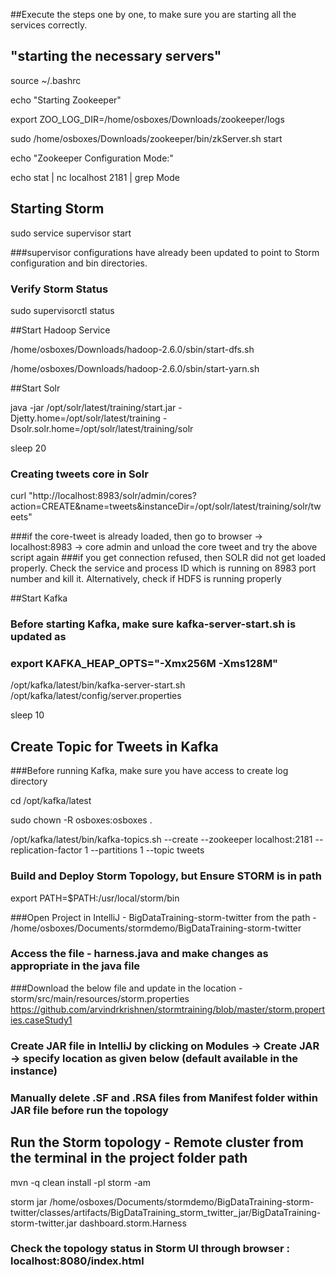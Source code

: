 ##Execute the steps one by one, to make sure you are starting all the services correctly.

## "starting the necessary servers"

source ~/.bashrc

echo "Starting Zookeeper"

export ZOO_LOG_DIR=/home/osboxes/Downloads/zookeeper/logs

sudo  /home/osboxes/Downloads/zookeeper/bin/zkServer.sh start

echo "Zookeeper Configuration Mode:"

echo stat | nc localhost 2181 | grep Mode

## Starting Storm

sudo service supervisor start

###supervisor configurations have already been updated to point to Storm configuration and bin directories.
### Verify Storm Status

sudo supervisorctl status

##Start Hadoop Service

/home/osboxes/Downloads/hadoop-2.6.0/sbin/start-dfs.sh

/home/osboxes/Downloads/hadoop-2.6.0/sbin/start-yarn.sh

##Start Solr

java -jar /opt/solr/latest/training/start.jar -Djetty.home=/opt/solr/latest/training -Dsolr.solr.home=/opt/solr/latest/training/solr

sleep 20

### Creating tweets core in Solr

curl "http://localhost:8983/solr/admin/cores?action=CREATE&name=tweets&instanceDir=/opt/solr/latest/training/solr/tweets"

###if the core-tweet is already loaded, then go to browser -> localhost:8983 -> core admin and unload the core tweet and try the above script again
###if you get connection refused, then SOLR did not get loaded properly. Check the service and process ID which is running on 8983 port number and kill it. Alternatively, check if HDFS is running properly

##Start Kafka

### Before starting Kafka, make sure  kafka-server-start.sh is updated as
### export KAFKA_HEAP_OPTS="-Xmx256M -Xms128M"

/opt/kafka/latest/bin/kafka-server-start.sh /opt/kafka/latest/config/server.properties 

sleep 10

## Create Topic for Tweets in Kafka

###Before running Kafka, make sure you have access to create log directory

cd /opt/kafka/latest

sudo chown -R osboxes:osboxes .

/opt/kafka/latest/bin/kafka-topics.sh --create --zookeeper localhost:2181 --replication-factor 1 --partitions 1 --topic tweets

### Build and Deploy Storm Topology, but Ensure  STORM is in path

export PATH=$PATH:/usr/local/storm/bin

###Open Project in IntelliJ - BigDataTraining-storm-twitter from the path - /home/osboxes/Documents/stormdemo/BigDataTraining-storm-twitter
### Access the file - harness.java and make changes as appropriate in the java file

###Download the below file and update in the location - storm/src/main/resources/storm.properties 
https://github.com/arvindrkrishnen/stormtraining/blob/master/storm.properties.caseStudy1


### Create JAR file in IntelliJ by clicking on Modules -> Create JAR -> specify location as given below (default available in the instance)
### Manually delete .SF and .RSA files from Manifest folder within JAR file before run the topology

## Run the Storm topology - Remote cluster from the terminal in the project folder path

mvn -q clean install -pl storm -am

storm jar /home/osboxes/Documents/stormdemo/BigDataTraining-storm-twitter/classes/artifacts/BigDataTraining_storm_twitter_jar/BigDataTraining-storm-twitter.jar dashboard.storm.Harness

### Check the topology status in Storm UI through browser : localhost:8080/index.html
